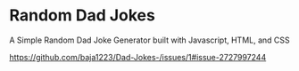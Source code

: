 # Random Dad Jokes
A Simple Random Dad Joke Generator built with Javascript, HTML, and CSS

https://github.com/baja1223/Dad-Jokes-/issues/1#issue-2727997244
